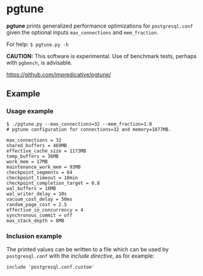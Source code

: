 # pgtune

**pgtune** prints generalized performance optimizations for `postgresql.conf` given the optional inputs `max_connections` and `mem_fraction`.

For help: `$ pgtune.py -h`

**CAUTION:** This software is experimental. Use of benchmark tests, perhaps with `pgbench`, is advisable.

https://github.com/impredicative/pgtune/

## Example
### Usage example
```
$ ./pgtune.py --max_connections=32 --mem_fraction=1.0
# pgtune configuration for connections=32 and memory=1877MB.

max_connections = 32
shared_buffers = 469MB
effective_cache_size = 1173MB
temp_buffers = 36MB
work_mem = 17MB
maintenance_work_mem = 93MB
checkpoint_segments = 64
checkpoint_timeout = 10min
checkpoint_completion_target = 0.8
wal_buffers = 16MB
wal_writer_delay = 10s
vacuum_cost_delay = 50ms
random_page_cost = 2.5
effective_io_concurrency = 4
synchronous_commit = off
max_stack_depth = 8MB
```

### Inclusion example
The printed values can be written to a file which can be used by `postgresql.conf` with the *include directive*, as for example:

`include 'postgresql.conf.custom'`

